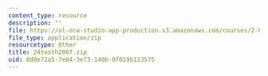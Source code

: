 ```yaml
---
content_type: resource
description: ''
file: https://ol-ocw-studio-app-production.s3.amazonaws.com/courses/2-007-design-and-manufacturing-i-spring-2009/8d0e72a57e843e73140b0f019b123575_24tooth2007.zip
file_type: application/zip
resourcetype: Other
title: 24tooth2007.zip
uid: 8d0e72a5-7e84-3e73-140b-0f019b123575
---
```

